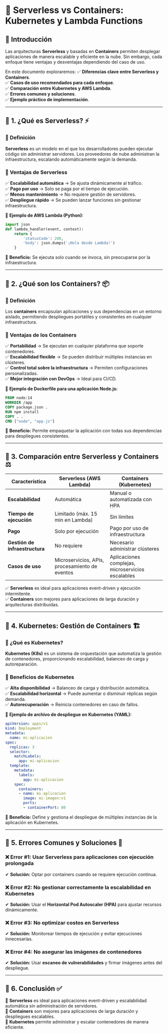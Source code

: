 # 📌 Serverless vs Containers: Kubernetes y Lambda Functions

## 📌 Introducción
Las arquitecturas **Serverless** y basadas en **Containers** permiten desplegar aplicaciones de manera escalable y eficiente en la nube. Sin embargo, cada enfoque tiene ventajas y desventajas dependiendo del caso de uso.

En este documento exploraremos:
✅ **Diferencias clave entre Serverless y Containers**.  
✅ **Casos de uso recomendados para cada enfoque**.  
✅ **Comparación entre Kubernetes y AWS Lambda**.  
✅ **Errores comunes y soluciones**.  
✅ **Ejemplo práctico de implementación**.  

---

## 📍 1. ¿Qué es Serverless? ⚡

### 📌 **Definición**
**Serverless** es un modelo en el que los desarrolladores pueden ejecutar código sin administrar servidores. Los proveedores de nube administran la infraestructura, escalando automáticamente según la demanda.

### 🔹 **Ventajas de Serverless**
✅ **Escalabilidad automática** → Se ajusta dinámicamente al tráfico.  
✅ **Pago por uso** → Solo se paga por el tiempo de ejecución.  
✅ **Menos mantenimiento** → No requiere gestión de servidores.  
✅ **Despliegue rápido** → Se pueden lanzar funciones sin gestionar infraestructura.  

📌 **Ejemplo de AWS Lambda (Python):**
```python
import json
def lambda_handler(event, context):
    return {
        'statusCode': 200,
        'body': json.dumps('¡Hola desde Lambda!')
    }
```
📌 **Beneficio:** Se ejecuta solo cuando se invoca, sin preocuparse por la infraestructura.

---

## 📍 2. ¿Qué son los Containers? 📦

### 📌 **Definición**
Los **containers** encapsulan aplicaciones y sus dependencias en un entorno aislado, permitiendo despliegues portátiles y consistentes en cualquier infraestructura.

### 🔹 **Ventajas de los Containers**
✅ **Portabilidad** → Se ejecutan en cualquier plataforma que soporte contenedores.  
✅ **Escalabilidad flexible** → Se pueden distribuir múltiples instancias en clústeres.  
✅ **Control total sobre la infraestructura** → Permiten configuraciones personalizadas.  
✅ **Mejor integración con DevOps** → Ideal para CI/CD.

📌 **Ejemplo de Dockerfile para una aplicación Node.js:**
```dockerfile
FROM node:14
WORKDIR /app
COPY package.json .
RUN npm install
COPY . .
CMD ["node", "app.js"]
```
📌 **Beneficio:** Permite empaquetar la aplicación con todas sus dependencias para despliegues consistentes.

---

## 📍 3. Comparación entre Serverless y Containers ⚖️

| Característica | Serverless (AWS Lambda) | Containers (Kubernetes) |
|--------------|----------------|----------------|
| **Escalabilidad** | Automática | Manual o automatizada con HPA |
| **Tiempo de ejecución** | Limitado (máx. 15 min en Lambda) | Sin límites |
| **Pago** | Solo por ejecución | Pago por uso de infraestructura |
| **Gestión de infraestructura** | No requiere | Necesario administrar clústeres |
| **Casos de uso** | Microservicios, APIs, procesamiento de eventos | Aplicaciones complejas, microservicios escalables |

✅ **Serverless** es ideal para aplicaciones event-driven y ejecución intermitente.  
✅ **Containers** son mejores para aplicaciones de larga duración y arquitecturas distribuidas.  

---

## 📍 4. Kubernetes: Gestión de Containers 🏗️

### 📌 **¿Qué es Kubernetes?**
**Kubernetes (K8s)** es un sistema de orquestación que automatiza la gestión de contenedores, proporcionando escalabilidad, balanceo de carga y autoreparación.

### 🔹 **Beneficios de Kubernetes**
✅ **Alta disponibilidad** → Balanceo de carga y distribución automática.  
✅ **Escalabilidad horizontal** → Puede aumentar o disminuir réplicas según demanda.  
✅ **Autorecuperación** → Reinicia contenedores en caso de fallos.  

📌 **Ejemplo de archivo de despliegue en Kubernetes (YAML):**
```yaml
apiVersion: apps/v1
kind: Deployment
metadata:
  name: mi-aplicacion
spec:
  replicas: 3
  selector:
    matchLabels:
      app: mi-aplicacion
  template:
    metadata:
      labels:
        app: mi-aplicacion
    spec:
      containers:
      - name: mi-aplicacion
        image: mi-imagen:v1
        ports:
        - containerPort: 80
```
📌 **Beneficio:** Define y gestiona el despliegue de múltiples instancias de la aplicación en Kubernetes.

---

## 📍 5. Errores Comunes y Soluciones 🚨

### ❌ **Error #1: Usar Serverless para aplicaciones con ejecución prolongada**
✔ **Solución:** Optar por containers cuando se requiere ejecución continua.

### ❌ **Error #2: No gestionar correctamente la escalabilidad en Kubernetes**
✔ **Solución:** Usar el **Horizontal Pod Autoscaler (HPA)** para ajustar recursos dinámicamente.

### ❌ **Error #3: No optimizar costos en Serverless**
✔ **Solución:** Monitorear tiempos de ejecución y evitar ejecuciones innecesarias.

### ❌ **Error #4: No asegurar las imágenes de contenedores**
✔ **Solución:** Usar **escaneo de vulnerabilidades** y firmar imágenes antes del despliegue.

---

## 📍 6. Conclusión ✅

📌 **Serverless** es ideal para aplicaciones event-driven y escalabilidad automática sin administración de servidores.  
📌 **Containers** son mejores para aplicaciones de larga duración y despliegues escalables.  
📌 **Kubernetes** permite administrar y escalar contenedores de manera eficiente.  

